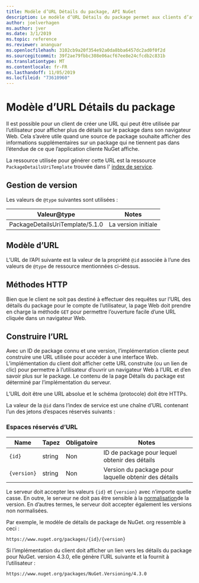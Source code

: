 ```yaml
---
title: Modèle d’URL Détails du package, API NuGet
description: Le modèle d’URL Détails du package permet aux clients d’afficher dans leur interface utilisateur un lien Web vers d’autres détails sur le package
author: joelverhagen
ms.author: jver
ms.date: 3/1/2019
ms.topic: reference
ms.reviewer: ananguar
ms.openlocfilehash: 3102cb9a20f354e92a0da8bba6457dc2ad0f0f2d
ms.sourcegitcommit: 39f2ae79fbbc308e06acf67ee8e24cfcdb2c831b
ms.translationtype: MT
ms.contentlocale: fr-FR
ms.lasthandoff: 11/05/2019
ms.locfileid: "73610960"
---
```

# <a name="package-details-url-template"></a>Modèle d’URL Détails du package

Il est possible pour un client de créer une URL qui peut être utilisée par l’utilisateur pour afficher plus de détails sur le package dans son navigateur Web. Cela s’avère utile quand une source de package souhaite afficher des informations supplémentaires sur un package qui ne tiennent pas dans l’étendue de ce que l’application cliente NuGet affiche.

La ressource utilisée pour générer cette URL est la ressource `PackageDetailsUriTemplate` trouvée dans l' [index de service](service-index.md).

## <a name="versioning"></a>Gestion de version

Les valeurs de `@type` suivantes sont utilisées :

Valeur@type                     | Notes
------------------------------- | -----
PackageDetailsUriTemplate/5.1.0 | La version initiale

## <a name="url-template"></a>Modèle d’URL

L’URL de l’API suivante est la valeur de la propriété `@id` associée à l’une des valeurs de `@type` de ressource mentionnées ci-dessus.

## <a name="http-methods"></a>Méthodes HTTP

Bien que le client ne soit pas destiné à effectuer des requêtes sur l’URL des détails du package pour le compte de l’utilisateur, la page Web doit prendre en charge la méthode `GET` pour permettre l’ouverture facile d’une URL cliquée dans un navigateur Web.

## <a name="construct-the-url"></a>Construire l’URL

Avec un ID de package connu et une version, l’implémentation cliente peut construire une URL utilisée pour accéder à une interface Web. L’implémentation du client doit afficher cette URL construite (ou un lien de clic) pour permettre à l’utilisateur d’ouvrir un navigateur Web à l’URL et d’en savoir plus sur le package. Le contenu de la page Détails du package est déterminé par l’implémentation du serveur.

L’URL doit être une URL absolue et le schéma (protocole) doit être HTTPs.

La valeur de la `@id` dans l’index de service est une chaîne d’URL contenant l’un des jetons d’espaces réservés suivants :

### <a name="url-placeholders"></a>Espaces réservés d’URL

Name        | Tapez    | Obligatoire | Notes
----------- | ------- | -------- | -----
`{id}`      | string  | Non       | ID de package pour lequel obtenir des détails
`{version}` | string  | Non       | Version du package pour laquelle obtenir des détails

Le serveur doit accepter les valeurs `{id}` et `{version}` avec n’importe quelle casse. En outre, le serveur ne doit pas être sensible à la [normalisation](https://docs.microsoft.com/nuget/concepts/package-versioning#normalized-version-numbers)de la version. En d’autres termes, le serveur doit accepter également les versions non normalisées.

Par exemple, le modèle de détails de package de NuGet. org ressemble à ceci :

    https://www.nuget.org/packages/{id}/{version}

Si l’implémentation du client doit afficher un lien vers les détails du package pour NuGet. version 4.3.0, elle génère l’URL suivante et la fournit à l’utilisateur :

    https://www.nuget.org/packages/NuGet.Versioning/4.3.0
